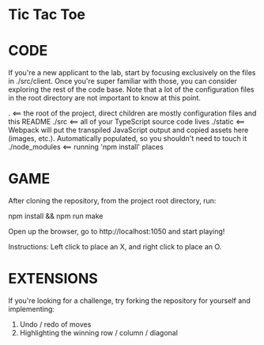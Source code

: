 # Tic Tac Toe

# CODE

If you're a new applicant to the lab, start by focusing exclusively on
the files in ./src/client. Once you're super familiar with those, you can
consider exploring the rest of the code base. Note that a lot of the configuration
files in the root directory are not important to know at this point.

.                           <== the root of the project, direct children are mostly configuration files and this README
    ./src                   <== all of your TypeScript source code lives
    ./static                <== Webpack will put the transpiled JavaScript output and copied assets here (images, etc.). Automatically populated, so you shouldn't need to touch it
    ./node_modules          <== running 'npm install' places

# GAME

After cloning the repository, from the project root directory, run:

npm install && npm run make

Open up the browser, go to http://localhost:1050 and start playing!

Instructions: Left click to place an X, and right click to place an O.

# EXTENSIONS

If you're looking for a challenge, try forking the repository for yourself and implementing:
1) Undo / redo of moves
2) Highlighting the winning row / column / diagonal
